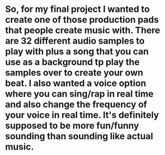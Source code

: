 # So, for my final project I wanted to create one of those production pads that people create music with. There are 32 different audio samples to play with plus a song that you can use as a background tp play the samples over to create your own beat. I also wanted a voice option where you can sing/rap in real time and also change the frequency of your voice in real time. It's definitely supposed to be more fun/funny sounding than sounding like actual music. 
